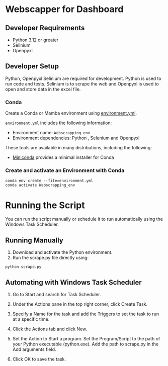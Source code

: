 # Webscapper for Dashboard

## Developer Requirements

- Python 3.12 or greater
- Selinium
- Openpyxl

## Developer Setup

Python, Openpyxl Selinium are  required for development. Python is used to
run code and tests. Selinium is to scrape the web and Openpyxl is used to open and store data in the excel file.

### Conda

Create a Conda or Mamba environment using [environment.yml](/environment.yml).

`environment.yml` includes the following information:

- Environment name: `Webscrapping_env`
- Environment dependencies: Python , Selenium and Openpyxl

These tools are available in many distributions, including the following:

- [Miniconda](https://docs.anaconda.com/free/miniconda/index.html) provides a
  minimal installer for Conda

### Create and activate an Environment with Conda

```shell
conda env create --file=environment.yml
conda activate Webscrapping_env
```
# Running the Script

You can run the script manually or schedule it to run automatically using the Windows Task Scheduler.

## Running Manually
1. Download and activate the Python environment.
2. Run the scrape.py file directly using:
```shell
python scrape.py
```
## Automating with Windows Task Scheduler 
1. Go to Start and search for Task Scheduler.

2. Under the Actions pane in the top right corner, click Create Task.

3. Specify a Name for the task and add the Triggers to set the task to run at a specific time.

4. Click the Actions tab and click New.

5. Set the Action to Start a program. Set the Program/Script to the path of your Python executable (python.exe). Add the path to scrape.py in the Add arguments field.

6. Click OK to save the task.

